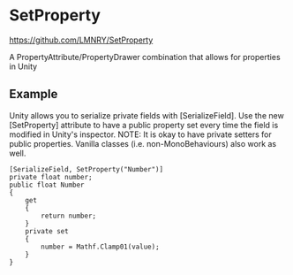 SetProperty
===========
https://github.com/LMNRY/SetProperty

A PropertyAttribute/PropertyDrawer combination that allows for properties in Unity

Example
-------
Unity allows you to serialize private fields with [SerializeField]. Use the new [SetProperty] attribute to have a 
public property set every time the field is modified in Unity's inspector. NOTE: It is okay to have private setters for
public properties. Vanilla classes (i.e. non-MonoBehaviours) also work as well.

	[SerializeField, SetProperty("Number")]
	private float number;
	public float Number
	{
		get
		{
			return number;
		}
		private set
		{
			number = Mathf.Clamp01(value);
		}
	}
